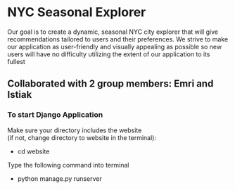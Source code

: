 # NYC Seasonal Explorer 

Our goal is to create a dynamic, seasonal NYC city explorer that will give recommendations tailored to users and their preferences. We strive to make our application as user-friendly and visually appealing as possible so new users will have no difficulty utilizing the extent of our application to its fullest

## Collaborated with 2 group members: Emri and Istiak

### To start Django Application
Make sure your directory includes the website  
(if not, change directory to website in the terminal):

- cd website

Type the following command into terminal 

- python manage.py runserver 
